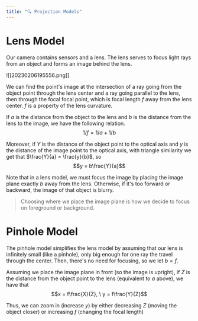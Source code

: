 ```yaml
---
title: "🔍 Projection Models"
---
```

# Lens Model
Our camera contains sensors and a lens. The lens serves to focus light rays from an object and forms an image behind the lens.

![[20230206195556.png]]

We can find the point's image at the intersection of a ray going from the object point through the lens center and a ray going parallel to the lens, then through the focal focal point, which is focal length $f$ away from the lens center. $f$ is a property of the lens curvature.

If $a$ is the distance from the object to the lens and $b$ is the distance from the lens to the image, we have the following relation. $$1/f = 1/a + 1/b$$

Moreover, if $Y$ is the distance of the object point to the optical axis and $y$ is the distance of the image point to the optical axis, with triangle similarity we get that $\frac{Y}{a} = \frac{y}{b}$, so $$y = b\frac{Y}{a}$$

Note that in a lens model, we must focus the image by placing the image plane exactly $b$ away from the lens. Otherwise, if it's too forward or backward, the image of that object is blurry.

> Choosing where we place the image plane is how we decide to focus on foreground or background.

# Pinhole Model
The pinhole model simplifies the lens model by assuming that our lens is infinitely small (like a pinhole), only big enough for one ray the travel through the center. Then, there's no need for focusing, so we let $b = f$.

Assuming we place the image plane in front (so the image is upright), if $Z$ is the distance from the object point to the lens (equivalent to $a$ above), we have that $$x = f\frac{X}{Z}, \ y = f\frac{Y}{Z}$$

Thus, we can zoom in (increase $y$) by either decreasing $Z$ (moving the object closer) or increasing $f$ (changing the focal length)